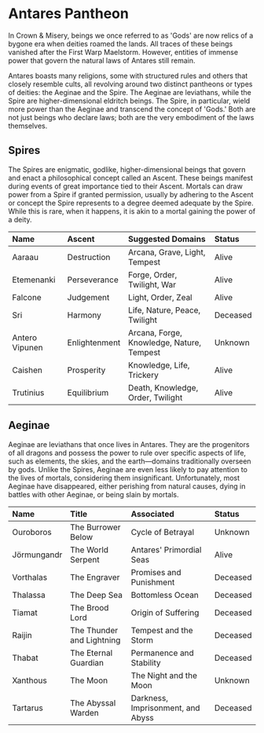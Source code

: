 # Antares Pantheon

In Crown & Misery, beings we once referred to as 'Gods' are now relics of a bygone era when deities roamed the lands. All traces of these beings vanished after the First Warp Maelstorm. However, entities of immense power that govern the natural laws of Antares still remain. 

Antares boasts many religions, some with structured rules and others that closely resemble cults, all revolving around two distinct pantheons or types of deities: the Aeginae and the Spire. The Aeginae are leviathans, while the Spire are higher-dimensional eldritch beings. The Spire, in particular, wield more power than the Aeginae and transcend the concept of 'Gods.' Both are not just beings who declare laws; both are the very embodiment of the laws themselves.

## Spires

The Spires are enigmatic, godlike, higher-dimensional beings that govern and enact a philosophical concept called an Ascent. These beings manifest during events of great importance tied to their Ascent. Mortals can draw power from a Spire if granted permission, usually by adhering to the Ascent or concept the Spire represents to a degree deemed adequate by the Spire. While this is rare, when it happens, it is akin to a mortal gaining the power of a deity.

| **Name** | **Ascent** | **Suggested Domains** | **Status** |
|:--|:--|:--|:--|
| Aaraau | Destruction | Arcana, Grave, Light, Tempest | Alive |
| Etemenanki | Perseverance | Forge, Order, Twilight, War | Alive|
| Falcone | Judgement | Light, Order, Zeal | Alive |
| Sri | Harmony | Life, Nature, Peace, Twilight | Deceased |
| Antero Vipunen | Enlightenment  | Arcana, Forge, Knowledge, Nature, Tempest | Unknown |
| Caishen | Prosperity | Knowledge, Life, Trickery  | Alive |
| Trutinius | Equilibrium | Death, Knowledge, Order, Twilight | Alive |

## Aeginae

Aeginae are leviathans that once lives in Antares. They are the progenitors of all dragons and possess the power to rule over specific aspects of life, such as elements, the skies, and the earth—domains traditionally overseen by gods. Unlike the Spires, Aeginae are even less likely to pay attention to the lives of mortals, considering them insignificant. Unfortunately, most Aeginae have disappeared, either perishing from natural causes, dying in battles with other Aeginae, or being slain by mortals.

| **Name** | **Title** | **Associated** | **Status** |
|:--|:--|:--|:--|
| Ouroboros | The Burrower Below | Cycle of Betrayal | Unknown |
| Jörmungandr | The World Serpent | Antares' Primordial Seas | Alive |
| Vorthalas | The Engraver | Promises and Punishment | Deceased |
| Thalassa | The Deep Sea | Bottomless Ocean | Deceased |
| Tiamat | The Brood Lord | Origin of Suffering | Deceased|
| Raijin | The Thunder and Lightning | Tempest and the Storm | Deceased |
| Thabat | The Eternal Guardian | Permanence and Stability | Deceased |
| Xanthous | The Moon | The Night and the Moon | Unknown |
| Tartarus | The Abyssal Warden | Darkness, Imprisonment, and Abyss | Deceased |